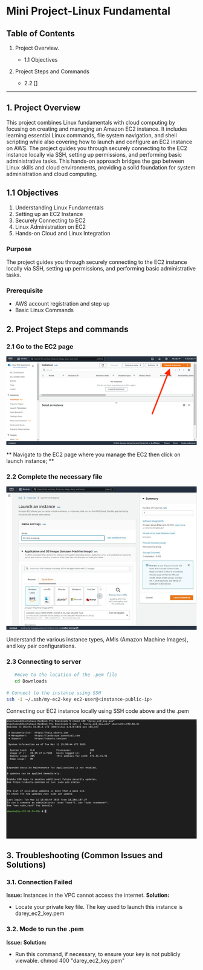 # Mini Project-Linux Fundamental 

## Table of Contents

1. Project Overview.

   - 1.1 Objectives 

2. Project Steps and Commands
   - 2.2 []


---

## 1. Project Overview
This project combines Linux fundamentals with cloud computing by focusing on creating and managing an Amazon EC2 instance. It includes learning essential Linux commands, file system navigation, and shell scripting while also covering how to launch and configure an EC2 instance on AWS. The project guides you through securely connecting to the EC2 instance locally via SSH, setting up permissions, and performing basic administrative tasks. This hands-on approach bridges the gap between Linux skills and cloud environments, providing a solid foundation for system administration and cloud computing.

## 1.1 Objectives
1. Understanding Linux Fundamentals
2. Setting up an EC2 Instance
3. Securely Connecting to EC2
4. Linux Administration on EC2
5. Hands-on Cloud and Linux Integration

### Purpose
The project guides you through securely connecting to the EC2 instance locally via SSH, setting up permissions, and performing basic administrative tasks.


### Prerequisite
- AWS account registration and step up
- Basic Linux Commands

## 2. Project Steps and commands
### 2.1 Go to the EC2 page
![EC2 page](./images/ec2-page.png)

** Navigate to the EC2 page where you manage the EC2 then click on launch instance; **

### 2.2 Complete the necessary file

![Creating EC2](./images/EC2-setup.jpg)

Understand the various instance types, AMIs (Amazon Machine Images), and key pair configurations.


### 2.3 Connecting to server

```bash
   #move to the location of the .pem file
   cd Downloads
```

```bash
# Connect to the instance using SSH
ssh -i ~/.ssh/my-ec2-key ec2-user@<instance-public-ip>
```

Connecting our EC2 instance locally using SSH code above and the .pem


![connect](./images/connect-ec2.png)



## 3. Troubleshooting (Common Issues and Solutions)

### 3.1. Connection Failed
**Issue:** Instances in the VPC cannot access the internet.
**Solution:**
- Locate your private key file. The key used to launch this instance is darey_ec2_key.pem

### 3.2. Mode to run the .pem
**Issue:** 
**Solution:**
- Run this command, if necessary, to ensure your key is not publicly viewable.
chmod 400 "darey_ec2_key.pem"

